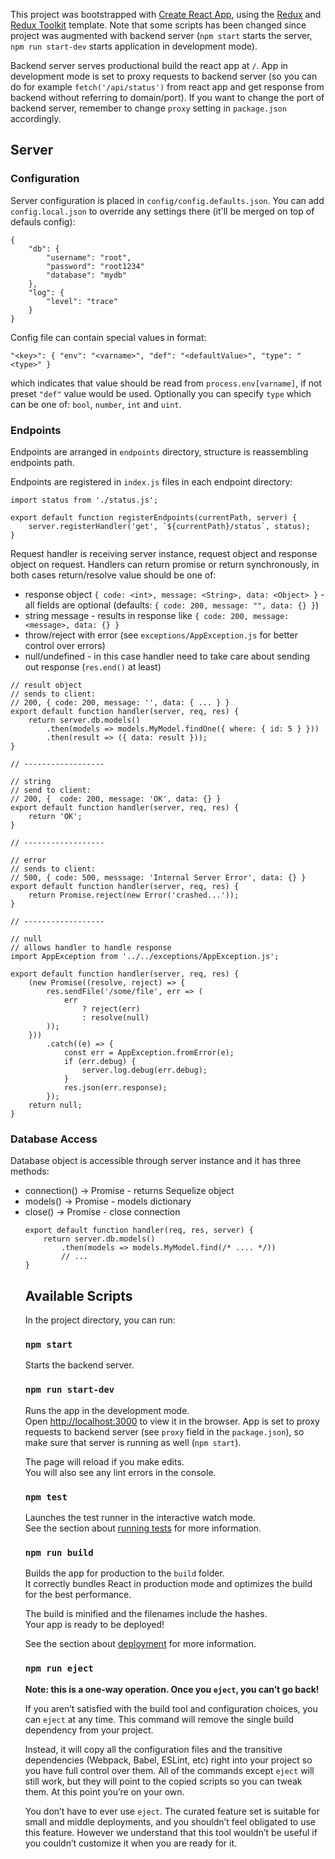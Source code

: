 This project was bootstrapped with [Create React App](https://github.com/facebook/create-react-app), using the [Redux](https://redux.js.org/) and [Redux Toolkit](https://redux-toolkit.js.org/) template.
Note that some scripts has been changed since project was augmented with backend server (`npm start` starts the server, `npm run start-dev` starts application in development mode).

Backend server serves productional build the react app at `/`. App in development mode is set to proxy requests to backend server (so you can do for example `fetch('/api/status')` from react app and get response from backend without referring to domain/port). If you want to change the port of backend server, remember to change `proxy` setting in `package.json` accordingly.

## Server

### Configuration

Server configuration is placed in `config/config.defaults.json`. You can add `config.local.json` to override any settings there (it'll be merged on top of defauls config):
```
{
    "db": {
        "username": "root",
        "password": "root1234"
        "database": "mydb"
    },
    "log": {
        "level": "trace"
    }
}
```

Config file can contain special values in format:
```
"<key>": { "env": "<varname>", "def": "<defaultValue>", "type": "<type>" }
```
which indicates that value should be read from `process.env[varname]`, if not preset `"def"` value would be used. Optionally you can specify `type` which can be one of: `bool`, `number`, `int` and `uint`.

### Endpoints

Endpoints are arranged in `endpoints` directory, structure is reassembling endpoints path.

Endpoints are registered in `index.js` files in each endpoint directory:
```
import status from './status.js';

export default function registerEndpoints(currentPath, server) {
    server.registerHandler('get', `${currentPath}/status`, status);
}
```

Request handler is receiving server instance, request object and response object on request. Handlers can return promise or return synchronously, in both cases return/resolve value should be one of:
 - response object `{ code: <int>, message: <String>, data: <Object> }` - all fields are optional (defaults: `{ code: 200, message: "", data: {} }`)
 - string message - results in response like `{ code: 200, message: <message>, data: {} }`
 - throw/reject with error (see `exceptions/AppException.js` for better control over errors)
 - null/undefined - in this case handler need to take care about sending out response (`res.end()` at least)

```
// result object
// sends to client:
// 200, { code: 200, message: '', data: { ... } }
export default function handler(server, req, res) {
    return server.db.models()
        .then(models => models.MyModel.findOne({ where: { id: 5 } }))
        .then(result => ({ data: result }));
}

// ------------------

// string
// send to client:
// 200, {  code: 200, message: 'OK', data: {} }
export default function handler(server, req, res) {
    return 'OK';
}

// ------------------

// error
// sends to client:
// 500, { code: 500, messsage: 'Internal Server Error', data: {} }
export default function handler(server, req, res) {
    return Promise.reject(new Error('crashed...'));
}

// ------------------

// null
// allows handler to handle response
import AppException from '../../exceptions/AppException.js';

export default function handler(server, req, res) {
    (new Promise((resolve, reject) => {
        res.sendFile('/some/file', err => (
            err
                ? reject(err)
                : resolve(null)
        ));
    }))
        .catch((e) => {
            const err = AppException.fromError(e);
            if (err.debug) {
                server.log.debug(err.debug);
            }
            res.json(err.response);
        });
    return null;
}
```

### Database Access

Database object is accessible through server instance and it has three methods:
 - connection() -> Promise<Sequelize> - returns Sequelize object
 - models() -> Promise<Object> - models dictionary
 - close() -> Promise<Void> - close connection


```
export default function handler(req, res, server) {
    return server.db.models()
        .then(models => models.MyModel.find(/* .... */))
        // ...
}
```


## Available Scripts

In the project directory, you can run:

### `npm start`

Starts the backend server.

### `npm run start-dev`

Runs the app in the development mode.<br />
Open [http://localhost:3000](http://localhost:3000) to view it in the browser.
App is set to proxy requests to backend server (see `proxy` field in the `package.json`), so make sure that server is running as well (`npm start`).

The page will reload if you make edits.<br />
You will also see any lint errors in the console.

### `npm test`

Launches the test runner in the interactive watch mode.<br />
See the section about [running tests](https://facebook.github.io/create-react-app/docs/running-tests) for more information.

### `npm run build`

Builds the app for production to the `build` folder.<br />
It correctly bundles React in production mode and optimizes the build for the best performance.

The build is minified and the filenames include the hashes.<br />
Your app is ready to be deployed!

See the section about [deployment](https://facebook.github.io/create-react-app/docs/deployment) for more information.

### `npm run eject`

**Note: this is a one-way operation. Once you `eject`, you can’t go back!**

If you aren’t satisfied with the build tool and configuration choices, you can `eject` at any time. This command will remove the single build dependency from your project.

Instead, it will copy all the configuration files and the transitive dependencies (Webpack, Babel, ESLint, etc) right into your project so you have full control over them. All of the commands except `eject` will still work, but they will point to the copied scripts so you can tweak them. At this point you’re on your own.

You don’t have to ever use `eject`. The curated feature set is suitable for small and middle deployments, and you shouldn’t feel obligated to use this feature. However we understand that this tool wouldn’t be useful if you couldn’t customize it when you are ready for it.
